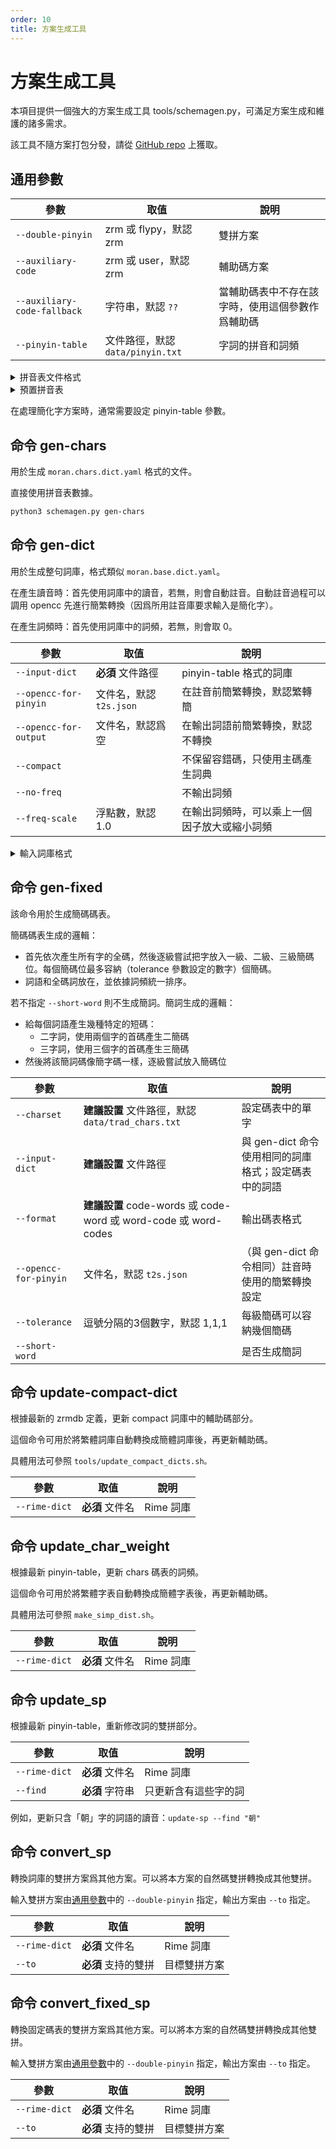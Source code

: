 ```yaml
---
order: 10
title: 方案生成工具
---
```


# 方案生成工具

本項目提供一個強大的方案生成工具 tools/schemagen.py，可滿足方案生成和維護的諸多需求。

[//]: # ({% hint style="info" %})
該工具不隨方案打包分發，請從 [GitHub repo](https://github.com/rimeinn/rime-moran/blob/main/tools/schemagen.py) 上獲取。

[//]: # ({% endhint %})

## 通用參數

| 參數                          | 取值                        | 說明                       |
| --------------------------- | ------------------------- | ------------------------ |
| `--double-pinyin`           | zrm 或 flypy，默認 zrm        | 雙拼方案                     |
| `--auxiliary-code`          | zrm 或 user，默認 zrm         | 輔助碼方案                    |
| `--auxiliary-code-fallback` | 字符串，默認 `??`               | 當輔助碼表中不存在該字時，使用這個參數作爲輔助碼 |
| `--pinyin-table`            | 文件路徑，默認 `data/pinyin.txt` | 字詞的拼音和詞頻                 |

<details>

<summary>拼音表文件格式</summary>

使用 tab 分隔的三列數據，依次是字詞、讀音和詞頻。詞語的讀音可留空，這些讀音會被自動生成。例：

```
〇	ling	981
音樂會	yin yue hui	1361
新聞辦		718
```

</details>

<details>

<summary>預置拼音表</summary>

* `data/pinyin.txt` 繁體數據，來自 Rime 八股文和朙月拼音
* `data/pinyin_simp.txt` 簡體數據，來自 Rime 八股文和 pinyin\_simp

</details>

[//]: # ({% hint style="info" %})
在處理簡化字方案時，通常需要設定 pinyin-table 參數。

[//]: # ({% endhint %})

## 命令 gen-chars

用於生成 `moran.chars.dict.yaml` 格式的文件。

直接使用拼音表數據。

```bash
python3 schemagen.py gen-chars
```

## 命令 gen-dict

用於生成整句詞庫，格式類似 `moran.base.dict.yaml`。

在產生讀音時：首先使用詞庫中的讀音，若無，則會自動註音。自動註音過程可以調用 opencc 先進行簡繁轉換（因爲所用註音庫要求輸入是簡化字）。

在產生詞頻時：首先使用詞庫中的詞頻，若無，則會取 0。

| 參數                    | 取值                | 說明                     |
| --------------------- | ----------------- | ---------------------- |
| `--input-dict`        | **必須** 文件路徑       | pinyin-table 格式的詞庫     |
| `--opencc-for-pinyin` | 文件名，默認 `t2s.json` | 在註音前簡繁轉換，默認繁轉簡         |
| `--opencc-for-output` | 文件名，默認爲空          | 在輸出詞語前簡繁轉換，默認不轉換       |
| `--compact`           |                   | 不保留容錯碼，只使用主碼產生詞典       |
| `--no-freq`           |                   | 不輸出詞頻                  |
| `--freq-scale`        | 浮點數，默認 1.0        | 在輸出詞頻時，可以乘上一個因子放大或縮小詞頻 |

<details>

<summary>輸入詞庫格式</summary>

完整格式應是 pinyin-table 格式，即三個數據分別是詞、讀音、詞頻。

詞庫讀入時對兩列數據的情況做了兼容，同時支持詞、讀音和詞、詞頻兩種格式。即支持如下格式：

```
你好	ni hao
再見	123
```

</details>

## 命令 gen-fixed

該命令用於生成簡碼碼表。

簡碼碼表生成的邏輯：

* 首先依次產生所有字的全碼，然後逐級嘗試把字放入一級、二級、三級簡碼位。每個簡碼位最多容納（tolerance 參數設定的數字）個簡碼。
* 詞語和全碼詞放在，並依據詞頻統一排序。

若不指定 `--short-word` 則不生成簡詞。簡詞生成的邏輯：

* 給每個詞語產生幾種特定的短碼：
  * 二字詞，使用兩個字的首碼產生二簡碼
  * 三字詞，使用三個字的首碼產生三簡碼
* 然後將該簡詞碼像簡字碼一樣，逐級嘗試放入簡碼位

| 參數                    | 取值                                                       | 說明                              |
| --------------------- | -------------------------------------------------------- | ------------------------------- |
| `--charset`           | **建議設置** 文件路徑，默認 `data/trad_chars.txt`                   | 設定碼表中的單字                        |
| `--input-dict`        | **建議設置** 文件路徑                                            | 與 gen-dict 命令使用相同的詞庫格式；設定碼表中的詞語 |
| `--format`            | **建議設置** code-words 或 code-word 或 word-code 或 word-codes | 輸出碼表格式                          |
| `--opencc-for-pinyin` | 文件名，默認 `t2s.json`                                        | （與 gen-dict 命令相同）註音時使用的簡繁轉換設定   |
| `--tolerance`         | 逗號分隔的3個數字，默認 1,1,1                                       | 每級簡碼可以容納幾個簡碼                    |
| `--short-word`        |                                                          | 是否生成簡詞                          |

## 命令 update-compact-dict

根據最新的 zrmdb 定義，更新 compact 詞庫中的輔助碼部分。

[//]: # ({% hint style="info" %})
這個命令可用於將繁體詞庫自動轉換成簡體詞庫後，再更新輔助碼。

具體用法可參照 `tools/update_compact_dicts.sh。`

[//]: # ({% endhint %})

| 參數            | 取值         | 說明      |
| ------------- | ---------- | ------- |
| `--rime-dict` | **必須** 文件名 | Rime 詞庫 |

## 命令 update\_char\_weight

根據最新 pinyin-table，更新 chars 碼表的詞頻。

[//]: # ({% hint style="info" %})
這個命令可用於將繁體字表自動轉換成簡體字表後，再更新輔助碼。

具體用法可參照 `make_simp_dist.sh`。

[//]: # ({% endhint %})

| 參數            | 取值         | 說明      |
| ------------- | ---------- | ------- |
| `--rime-dict` | **必須** 文件名 | Rime 詞庫 |

## 命令 update\_sp

根據最新 pinyin-table，重新修改詞的雙拼部分。

| 參數            | 取值         | 說明         |
| ------------- | ---------- | ---------- |
| `--rime-dict` | **必須** 文件名 | Rime 詞庫    |
| `--find`      | **必須** 字符串 | 只更新含有這些字的詞 |

例如，更新只含「朝」字的詞語的讀音：`update-sp --find "朝"`

## 命令 convert\_sp

轉換詞庫的雙拼方案爲其他方案。可以將本方案的自然碼雙拼轉換成其他雙拼。

輸入雙拼方案由[通用參數](/book/tools/schemagen/index.md#通用參數)中的 `--double-pinyin` 指定，輸出方案由 `--to` 指定。

| 參數            | 取值           | 說明      |
| ------------- | ------------ | ------- |
| `--rime-dict` | **必須** 文件名   | Rime 詞庫 |
| `--to`        | **必須** 支持的雙拼 | 目標雙拼方案  |

## 命令 convert\_fixed\_sp

轉換固定碼表的雙拼方案爲其他方案。可以將本方案的自然碼雙拼轉換成其他雙拼。

輸入雙拼方案由[通用參數](/book/tools/schemagen/index.md#通用參數)中的 `--double-pinyin` 指定，輸出方案由 `--to` 指定。

| 參數            | 取值           | 說明      |
| ------------- | ------------ | ------- |
| `--rime-dict` | **必須** 文件名   | Rime 詞庫 |
| `--to`        | **必須** 支持的雙拼 | 目標雙拼方案  |
